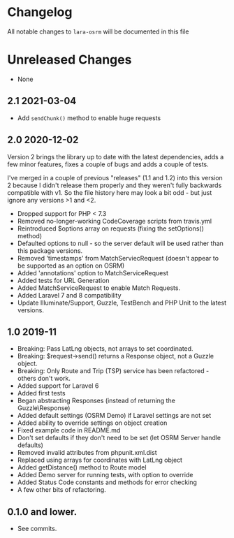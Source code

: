 # Changelog

All notable changes to `lara-osrm` will be documented in this file

# Unreleased Changes

 - None
## 2.1 2021-03-04

 - Add `sendChunk()` method to enable huge requests

## 2.0 2020-12-02

Version 2 brings the library up to date with the latest dependencies, adds a few minor features,
fixes a couple of bugs and adds a couple of tests.

I've merged in a couple of previous "releases" (1.1 and 1.2) into this version 2
because I didn't release them properly and they weren't fully backwards compatible with v1.
So the file history here may look a bit odd - but just ignore any versions >1 and <2.

- Dropped support for PHP < 7.3
- Removed no-longer-working CodeCoverage scripts from travis.yml
- Reintroduced $options array on requests (fixing the setOptions() method)
- Defaulted options to null - so the server default will be used rather than this package versions.
- Removed 'timestamps' from MatchServiecRequest (doesn't appear to be supported as an option on OSRM)
- Added 'annotations' option to MatchServiceRequest
- Added tests for URL Generation
- Added MatchServiceRequest to enable Match Requests.
- Added Laravel 7 and 8 compatibility
- Update Illuminate/Support, Guzzle, TestBench and PHP Unit to the latest versions.

## 1.0 2019-11

- Breaking: Pass LatLng objects, not arrays to set coordinated.
- Breaking: $request->send() returns a Response object, not a Guzzle object.
- Breaking: Only Route and Trip (TSP) service has been refactored - others don't work.
- Added support for Laravel 6
- Added first tests
- Began abstracting Responses (instead of returning the Guzzle\Response)
- Added default settings (OSRM Demo) if Laravel settings are not set
- Added ability to override settings on object creation
- Fixed example code in README.md
- Don't set defaults if they don't need to be set (let OSRM Server handle defaults)
- Removed invalid attributes from phpunit.xml.dist
- Replaced using arrays for coordinates with LatLng object
- Added getDistance() method to Route model
- Added Demo server for running tests, with option to override
- Added Status Code constants and methods for error checking
- A few other bits of refactoring.

## 0.1.0 and lower.

 - See commits.